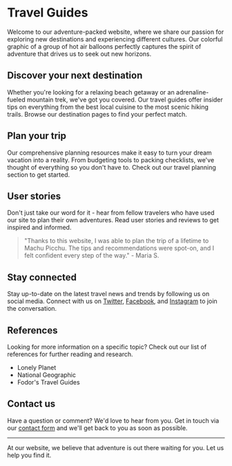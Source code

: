 <!--font:Montserrat-->

# Travel Guides

Welcome to our adventure-packed website, where we share our passion for exploring new destinations and experiencing different cultures. Our colorful graphic of a group of hot air balloons perfectly captures the spirit of adventure that drives us to seek out new horizons.

## Discover your next destination

Whether you're looking for a relaxing beach getaway or an adrenaline-fueled mountain trek, we've got you covered. Our travel guides offer insider tips on everything from the best local cuisine to the most scenic hiking trails. Browse our destination pages to find your perfect match.

## Plan your trip

Our comprehensive planning resources make it easy to turn your dream vacation into a reality. From budgeting tools to packing checklists, we've thought of everything so you don't have to. Check out our travel planning section to get started.

## User stories

Don't just take our word for it - hear from fellow travelers who have used our site to plan their own adventures. Read user stories and reviews to get inspired and informed.

> "Thanks to this website, I was able to plan the trip of a lifetime to Machu Picchu. The tips and recommendations were spot-on, and I felt confident every step of the way." - Maria S.

## Stay connected

Stay up-to-date on the latest travel news and trends by following us on social media. Connect with us on [Twitter](#), [Facebook](#), and [Instagram](#) to join the conversation.

## References

Looking for more information on a specific topic? Check out our list of references for further reading and research.

-   Lonely Planet
-   National Geographic
-   Fodor's Travel Guides

## Contact us

Have a question or comment? We'd love to hear from you. Get in touch via our [contact form](#) and we'll get back to you as soon as possible.

---

At our website, we believe that adventure is out there waiting for you. Let us help you find it.

<!--

Write me content for website with wallpaper which alt text is:

"A colorful graphic of a group of hot air balloons for a travel or adventure website"

The name/title of the page should not be 1:1 copy of the alt text but rather a real content of the website which is using this wallpaper.

- Use markdown format
- Start with heading
- Heading should be short and concise
- The content should look like a real website
- The website should not be about the wallpaper, wallpaper is just a related background
- Heading should be contain work "wallpaper" or "background"
- Include real sections like references, contact, user stories, etc. use things relevant to the page purpose.
- Feel free to use structure like headings, bullets, numbering, blockquotes, paragraphs, horizontal lines, etc.
- You can use formatting like bold or _italic_
- You can include UTF-8 emojis
- Links should be only #hash anchors (and you can refer to the document itself)
- Do not include images


---


# Adventure awaits: Explore the world with our travel tips and guides

Welcome to our adventure-packed website, where we share our passion for exploring new destinations and experiencing different cultures. Our colorful graphic of a group of hot air balloons perfectly captures the spirit of adventure that drives us to seek out new horizons.

## Discover your next destination

Whether you're looking for a relaxing beach getaway or an adrenaline-fueled mountain trek, we've got you covered. Our travel guides offer insider tips on everything from the best local cuisine to the most scenic hiking trails. Browse our destination pages to find your perfect match.

## Plan your trip

Our comprehensive planning resources make it easy to turn your dream vacation into a reality. From budgeting tools to packing checklists, we've thought of everything so you don't have to. Check out our travel planning section to get started.

## User stories

Don't just take our word for it - hear from fellow travelers who have used our site to plan their own adventures. Read user stories and reviews to get inspired and informed.

> "Thanks to this website, I was able to plan the trip of a lifetime to Machu Picchu. The tips and recommendations were spot-on, and I felt confident every step of the way." - Maria S.

## Stay connected

Stay up-to-date on the latest travel news and trends by following us on social media. Connect with us on [Twitter](#), [Facebook](#), and [Instagram](#) to join the conversation.

## References

Looking for more information on a specific topic? Check out our list of references for further reading and research.

- Lonely Planet
- National Geographic
- Fodor's Travel Guides

## Contact us

Have a question or comment? We'd love to hear from you. Get in touch via our [contact form](#) and we'll get back to you as soon as possible.

---

At our website, we believe that adventure is out there waiting for you. Let us help you find it.


---


Write me a Google font which is best fitting for the website.

Pick from the list:
- Lato
- Barlow Condensed
- Lobster
- Raleway
- Futura
- IBM Plex Sans
- Open Sans
- Cabin
- Dancing Script
- Roboto
- Cormorant Garamond
- Cinzel Decorative
- Alegreya
- Orbitron
- Exo 2
- Inter
- Playfair Display
- Cinzel
- Poppins
- Montserrat
- Great Vibes
- Barlow Condensed


Write just the font name nothing else.


---


Montserrat

-->
